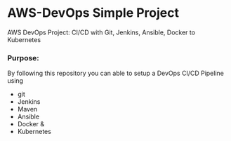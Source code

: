 # AWS-DevOps Simple Project
AWS DevOps Project: CI/CD with Git, Jenkins, Ansible, Docker to Kubernetes 

### Purpose:
By following this repository you can able to setup a DevOps CI/CD Pipeline using

- git
- Jenkins
- Maven
- Ansible
- Docker &
- Kubernetes
